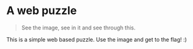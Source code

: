 # A web puzzle

> See the image, see in it and see through this.

This is a simple web based puzzle. Use the image and get to the flag! :)